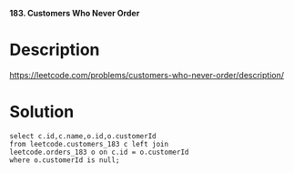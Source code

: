 **183. Customers Who Never Order**

# Description

https://leetcode.com/problems/customers-who-never-order/description/

# Solution
```
select c.id,c.name,o.id,o.customerId
from leetcode.customers_183 c left join
leetcode.orders_183 o on c.id = o.customerId
where o.customerId is null;
```
